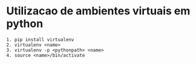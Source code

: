# Utilizacao de ambientes virtuais em python
	1. pip install virtualenv
	2. virtualenv <name>
	3. virtualenv -p <pythonpath> <name>
	4. source <name>/bin/activate

